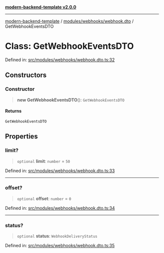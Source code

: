 [**modern-backend-template v2.0.0**](../../../../README.md)

***

[modern-backend-template](../../../../modules.md) / [modules/webhooks/webhook.dto](../README.md) / GetWebhookEventsDTO

# Class: GetWebhookEventsDTO

Defined in: [src/modules/webhooks/webhook.dto.ts:32](https://github.com/maemreyo/saas-4cus-nodejs/blob/1a77de11cd6eaefe66c31c7f5de281673fc25ce5/src/modules/webhooks/webhook.dto.ts#L32)

## Constructors

### Constructor

> **new GetWebhookEventsDTO**(): `GetWebhookEventsDTO`

#### Returns

`GetWebhookEventsDTO`

## Properties

### limit?

> `optional` **limit**: `number` = `50`

Defined in: [src/modules/webhooks/webhook.dto.ts:33](https://github.com/maemreyo/saas-4cus-nodejs/blob/1a77de11cd6eaefe66c31c7f5de281673fc25ce5/src/modules/webhooks/webhook.dto.ts#L33)

***

### offset?

> `optional` **offset**: `number` = `0`

Defined in: [src/modules/webhooks/webhook.dto.ts:34](https://github.com/maemreyo/saas-4cus-nodejs/blob/1a77de11cd6eaefe66c31c7f5de281673fc25ce5/src/modules/webhooks/webhook.dto.ts#L34)

***

### status?

> `optional` **status**: `WebhookDeliveryStatus`

Defined in: [src/modules/webhooks/webhook.dto.ts:35](https://github.com/maemreyo/saas-4cus-nodejs/blob/1a77de11cd6eaefe66c31c7f5de281673fc25ce5/src/modules/webhooks/webhook.dto.ts#L35)
